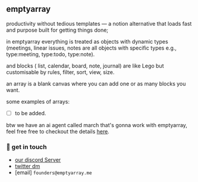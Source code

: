 ## emptyarray

productivity without tedious templates — a notion alternative that loads fast and purpose built for getting things done;

in emptyarray everything is treated as objects with dynamic types (meetings, linear issues, notes are all objects with specific types e.g., type:meeting, type:todo, type:note).

and blocks ( list, calendar, board, note, journal) are like Lego but customisable by rules, filter, sort, view, size.

an array is a blank canvas where you can add one or as many blocks you want.

some examples of arrays:
- [ ] to be added.


btw we have an ai agent called march that's gonna work with emptyarray, feel free free to checkout the details [here](https://github.com/emptyarrayhq/march).

 
### 💬 get in touch

- [our discord Server](https://discord.gg/sugJGckV86)
- [twitter dm](https://x.comemptyarray)
- [email] `founders@emptyarray.me`
